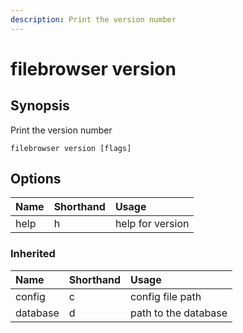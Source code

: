 ```yaml
---
description: Print the version number
---
```


# filebrowser version

## Synopsis

Print the version number

```text
filebrowser version [flags]
```

## Options

| Name | Shorthand | Usage |
| :--- | :--- | :--- |
| help | h | help for version |

### Inherited

| Name | Shorthand | Usage |
| :--- | :--- | :--- |
| config | c | config file path |
| database | d | path to the database |

